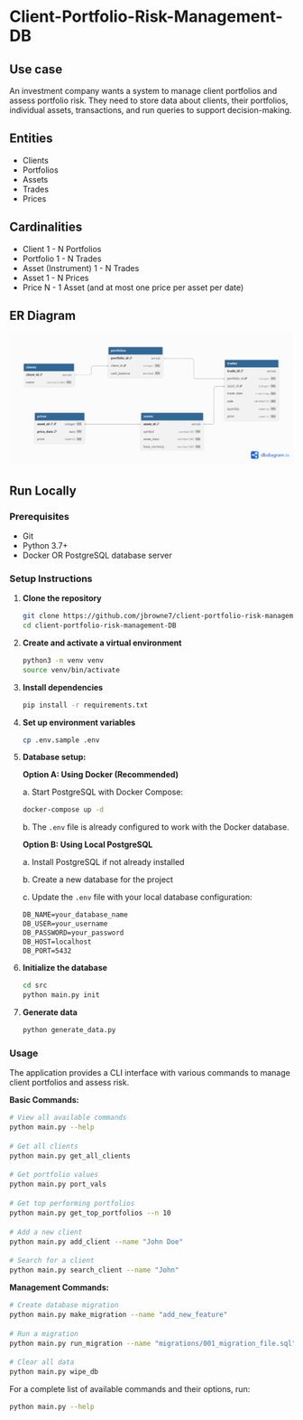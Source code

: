 # Client-Portfolio-Risk-Management-DB

## Use case
An investment company wants a system to manage client portfolios and assess portfolio risk. 
They need to store data about clients, their portfolios, individual assets, transactions, and run queries to support decision-making.

## Entities
- Clients
- Portfolios
- Assets
- Trades
- Prices

## Cardinalities
- Client 1 - N Portfolios 
- Portfolio 1 - N Trades
- Asset (Instrument) 1 - N Trades
- Asset 1 - N Prices
- Price N - 1 Asset (and at most one price per asset per date)

## ER Diagram

![ERD.png](ERD.png)

## Run Locally

### Prerequisites

- Git
- Python 3.7+
- Docker OR PostgreSQL database server

### Setup Instructions

1. **Clone the repository**
   ```bash
   git clone https://github.com/jbrowne7/client-portfolio-risk-management-DB.git
   cd client-portfolio-risk-management-DB
   ```

2. **Create and activate a virtual environment**
   ```bash
   python3 -m venv venv
   source venv/bin/activate 
   ```

3. **Install dependencies**
   ```bash
   pip install -r requirements.txt
   ```

4. **Set up environment variables**
   ```bash
   cp .env.sample .env
   ```

5. **Database setup:**

   **Option A: Using Docker (Recommended)**
   
   a. Start PostgreSQL with Docker Compose:
   ```bash
   docker-compose up -d
   ```
   
   b. The `.env` file is already configured to work with the Docker database.

   **Option B: Using Local PostgreSQL**
   
   a. Install PostgreSQL if not already installed
   
   b. Create a new database for the project
   
   c. Update the `.env` file with your local database configuration:
   ```
   DB_NAME=your_database_name
   DB_USER=your_username
   DB_PASSWORD=your_password
   DB_HOST=localhost
   DB_PORT=5432
   ```

6. **Initialize the database**
   ```bash
   cd src
   python main.py init
   ```

7. **Generate data**
   ```bash
   python generate_data.py
   ```

### Usage

The application provides a CLI interface with various commands to manage client portfolios and assess risk. 

**Basic Commands:**
```bash
# View all available commands
python main.py --help

# Get all clients
python main.py get_all_clients

# Get portfolio values
python main.py port_vals

# Get top performing portfolios
python main.py get_top_portfolios --n 10

# Add a new client
python main.py add_client --name "John Doe"

# Search for a client
python main.py search_client --name "John"
```

**Management Commands:**
```bash
# Create database migration
python main.py make_migration --name "add_new_feature"

# Run a migration
python main.py run_migration --name "migrations/001_migration_file.sql"

# Clear all data
python main.py wipe_db
```

For a complete list of available commands and their options, run:
```bash
python main.py --help
```